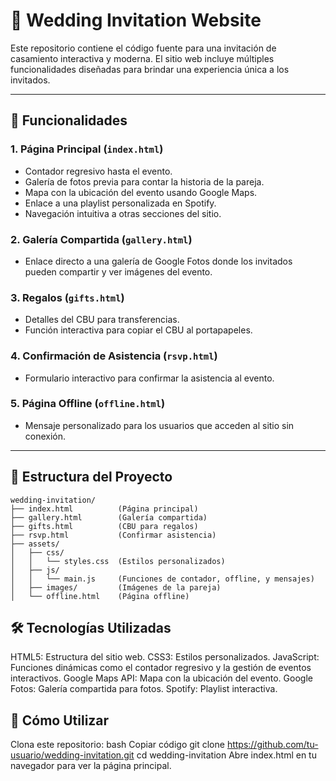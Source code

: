 # 🎉 Wedding Invitation Website  

Este repositorio contiene el código fuente para una invitación de casamiento interactiva y moderna. El sitio web incluye múltiples funcionalidades diseñadas para brindar una experiencia única a los invitados.  

---

## 🌟 Funcionalidades  

### 1. **Página Principal (`index.html`)**  
- Contador regresivo hasta el evento.  
- Galería de fotos previa para contar la historia de la pareja.  
- Mapa con la ubicación del evento usando Google Maps.  
- Enlace a una playlist personalizada en Spotify.  
- Navegación intuitiva a otras secciones del sitio.  

### 2. **Galería Compartida (`gallery.html`)**  
- Enlace directo a una galería de Google Fotos donde los invitados pueden compartir y ver imágenes del evento.  

### 3. **Regalos (`gifts.html`)**  
- Detalles del CBU para transferencias.  
- Función interactiva para copiar el CBU al portapapeles.  

### 4. **Confirmación de Asistencia (`rsvp.html`)**  
- Formulario interactivo para confirmar la asistencia al evento.  

### 5. **Página Offline (`offline.html`)**  
- Mensaje personalizado para los usuarios que acceden al sitio sin conexión.  

---

## 📂 Estructura del Proyecto  

```plaintext
wedding-invitation/
├── index.html          (Página principal)
├── gallery.html        (Galería compartida)
├── gifts.html          (CBU para regalos)
├── rsvp.html           (Confirmar asistencia)
├── assets/
│   ├── css/
│   │   └── styles.css  (Estilos personalizados)
│   ├── js/
│   │   └── main.js     (Funciones de contador, offline, y mensajes)
│   ├── images/         (Imágenes de la pareja)
│   └── offline.html    (Página offline)
```

## 🛠️ Tecnologías Utilizadas
HTML5: Estructura del sitio web.
CSS3: Estilos personalizados.
JavaScript: Funciones dinámicas como el contador regresivo y la gestión de eventos interactivos.
Google Maps API: Mapa con la ubicación del evento.
Google Fotos: Galería compartida para fotos.
Spotify: Playlist interactiva.

## 🚀 Cómo Utilizar
Clona este repositorio:
bash
Copiar código
git clone https://github.com/tu-usuario/wedding-invitation.git
cd wedding-invitation
Abre index.html en tu navegador para ver la página principal.
